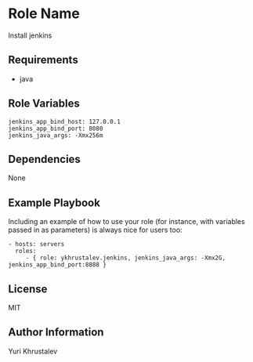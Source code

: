 Role Name
=========

Install jenkins

Requirements
------------

* java 

Role Variables
--------------
    
    jenkins_app_bind_host: 127.0.0.1
    jenkins_app_bind_port: 8080
    jenkins_java_args: -Xmx256m

Dependencies
------------

None

Example Playbook
----------------

Including an example of how to use your role (for instance, with variables passed in as parameters) is always nice for users too:

    - hosts: servers
      roles:
         - { role: ykhrustalev.jenkins, jenkins_java_args: -Xmx2G, jenkins_app_bind_port:8888 }

License
-------

MIT

Author Information
------------------

Yuri Khrustalev
